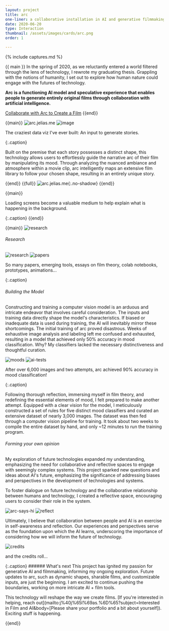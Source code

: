 ```yaml
---
layout: project
title: arc
one-liner: a collaborative installation in AI and generative filmmaking
date: 2020-06-20
type: Interaction
thumbnail: /assets/images/cards/arc.png
order: 1

---
```

{% include captures.md %}

<!-- @todo JE, need to create a "case study hidden project? 
the landing page should be a short form, more like Shortverse, a marketing pitch -->
{{ main }}
In the spring of 2020, as we reluctantly entered a world filtered through the lens of technology, I rewrote my graduating thesis. Grappling with the notions of humanity, I set out to explore how human nature could engage with the futures of technology. 

**Arc is a functioning AI model and speculative experience that enables people to generate entirely original films through collaboration with artificial intelligence.**

<!-- **The result is an operating AI model and speculative experience that fosters collaboration between people and artificial intelligence to generate entirely original films.** -->

[Collaborate with Arc to Create a Film](https://arc.jelias.me)
{{end}}

{{main}}
![arc.jelias.me](/assets/images/projects/arc/landing.png)
![image](/assets/images/projects/arc/shapes.png)
<p>The craziest data viz I've ever built: An input to generate stories.</p>{:.caption}

<!-- <p>Built on the premise that each story possesses a distinct shape, this technology allows users to effortlessly guide the narrative arc of their film by manipulating its mood.</p>{:.caption} -->

Built on the premise that each story possesses a distinct shape, this technology allows users to effortlessly guide the narrative arc of their film by manipulating its mood. Through analyzing the nuanced ambiance and atmosphere within a movie clip, arc intelligently maps an extensive film library to follow your chosen shape, resulting in an entirely unique story.

<!--
Arc is a installation that empowers users to generate films by collaborating with AI. Built on the premise that each story possesses a distinct shape, this technology allows users to effortlessly guide the narrative arc of their film by manipulating its mood. Through analyzing the nuanced ambiance and atmosphere within a movie clip, arc intelligently maps an extensive film library to follow your chosen shape, resulting in an entirely unique story. 
 -->
{{end}}
{{full}}
![arc.jelias.me](/assets/images/projects/arc/animations.png){:.no-shadow}
{{end}}

{{main}}
<p>Loading screens become a valuable medium to help explain what is happening in the background.</p>{:.caption}
{{end}}

{{main}}
![research](/assets/images/projects/arc/flim.png)
###### Research
![research](/assets/images/projects/arc/research.png)
![papers](/assets/images/projects/arc/papers.png)
<p>So many papers, emerging tools, essays on film theory, colab notebooks, prototypes, animations...</p>{:.caption}

<!-- This project was 10 weeks, of research, learning about ai, cinematic moods, systems, and python, exploring, prototyping, training round 1 (50% accurate), testing, training round 2 (90% accuracy!), building, compiling, running (scripts and models), animating, and polishing. -->

###### Building the Model
Constructing and training a computer vision model is an arduous and intricate endeavor that involves careful consideration. The inputs and training data directly shape the model's characteristics. If biased or inadequate data is used during training, the AI will inevitably mirror these shortcomings. The initial training of arc proved disastrous. Weeks of exhaustive image analysis and labeling left me confused and exhausted, resulting in a model that achieved only 50% accuracy in mood classification. Why? My classifiers lacked the necessary distinctiveness and thoughtful curation.

<!-- Training an AI is a pivotal step often overlooked nowadays, yet it holds tremendous significance. The inputs and training data directly shape the model's characteristics. If biased or inadequate data is used during training, the AI will inevitably mirror these shortcomings. And the initial training data for arc was exactly that, inadequate. I had no clear definition of classifiers, and a murky understanding of mood at best, which resulted in a poorly performing AI :( -->

![moods](/assets/images/projects/arc/moods.png)
![ai-tests](/assets/images/projects/arc/ai-tests.png)
<p>After over 6,000 images and two attempts, arc achieved 90% accuracy in mood classification!</p>{:.caption}

Following thorough reflection, immersing myself in film theory, and redefining the essential elements of mood, I felt prepared to make another attempt. Equipped with a clear vision for the model,  I meticulously constructed a set of rules for five distinct mood classifiers and curated an extensive dataset of nearly 3,000 images. The dataset was then fed through a computer vision pipeline for training. It took about two weeks to compile the entire dataset by hand, and only ~12 minutes to run the training program.

###### Forming your own opinion
My exploration of future technologies expanded my understanding, emphasizing the need for collaborative and reflective spaces to engage with seemingly complex systems. This project sparked new questions and ideas about AI's future, emphasizing the significance of addressing biases and perspectives in the development of technologies and systems. 

To foster dialogue on future technology and the collaborative relationship between humans and technology, I created a reflective space, encouraging users to consider their role in the system.

![arc-says-hi](/assets/images/projects/arc/arc-says-hi.png)
![reflect](/assets/images/projects/arc/reflect.png)

Ultimately, I believe that collaboration between people and AI is an exercise in self-awareness and reflection. Our experiences and perspectives serve as the foundation upon which the AI learns, underscoring the importance of considering how we will inform the future of technology.

<!-- This project served as a thesis, focusing on AI collaboration, complex systems, and speculative technologies. -->

![credits](/assets//images/projects/arc/credits.png)
<p>and the credits roll...</p>{:.caption}
###### What's next
This project has ignited my passion for generative AI and filmmaking, informing my ongoing exploration. Future updates to arc, such as dynamic shapes, sharable films, and customizable inputs, are just the beginning. I am excited to continue pushing the boundaries, working on more intricate AI + film tools.
 
This technology will reshape the way we create films. [If you're interested in helping, reach out](ma&#105;lt&#111;&#58;j&#37;40j%65&#108;&#37;69a&#115;&#46;%6&#68;&#37;6&#53;?subject=Interested in Film and AI&body=[Please share your portfolio and a bit about yourself]). Exciting stuff is happening.

{{end}}
